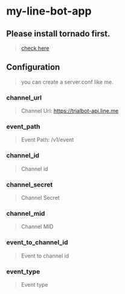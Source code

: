 # my-line-bot-app

## Please install tornado first.
> [check here](https://github.com/wangchenshu/myshare/blob/master/Tornado.org)

## Configuration
> you can create a server.conf like me.

### channel_url
> Channel Url: https://trialbot-api.line.me

### event_path
> Event Path: /v1/event

### channel_id
> Channel id

### channel_secret
> Channel Secret

### channel_mid
> Channel MID

### event_to_channel_id
> Event to channel id

### event_type
> Event type